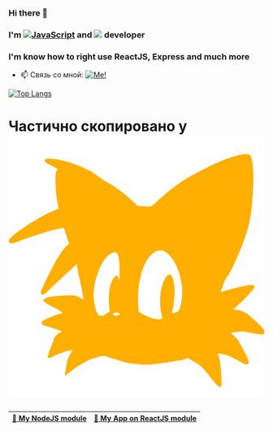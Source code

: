 ### Hi there 👋
### I'm <a href="https://learn.javascript.ru/"><img src="https://img.shields.io/badge/JavaScript-F7DF1E?style=flat&logo=JavaScript&logoColor=white" alt="JavaScript"/></a> and <a href="https://php.net"><img src="https://img.shields.io/badge/PHP-blue?logo=php&logoColor=white"/></a> developer
### I'm know how to right use ReactJS, Express and much more

- 📫 Связь со мной: <a href="https://vk.com/aakllmov"><img src="https://img.shields.io/badge/я-blue?logo=vk&logoColor=white" alt="Me!"/></a>

[![Top Langs](https://github-readme-stats.vercel.app/api/top-langs/?username=aakiimov&layout=compact)](https://github.com/anuraghazra/github-readme-stats)<br>

# Частично скопировано у <a href="https://github.com/tailsjs"><img src="https://github.com/tailsjs/tailsjs/raw/master/icons/tails.png" alt="tailsjs"/></a>
| [🤖 My NodeJS module](https://github.com/aakiimov/aakiimov-core/) | [🤖 My App on ReactJS module](https://github.com/aakiimov/marscoin) |
| ----------------------------------------------------------------------------- | ------------------------------------------------------------------------- |
